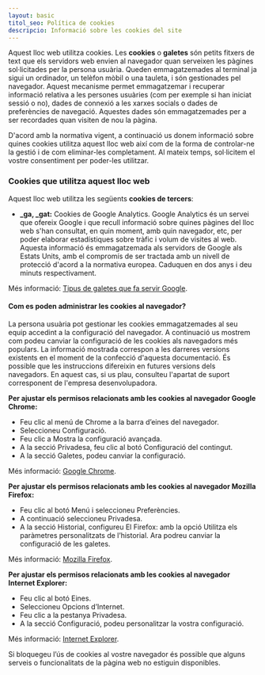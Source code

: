 ```yaml
---
layout: basic
titol_seo: Política de cookies
descripcio: Informació sobre les cookies del site
---
```


Aquest lloc web utilitza cookies. Les **cookies** o **galetes** són petits fitxers de text que els servidors web envien al navegador quan serveixen les pàgines sol·licitades per la persona usuària. Queden emmagatzemades al terminal ja sigui un ordinador, un telèfon mòbil o una tauleta, i són gestionades pel navegador. Aquest mecanisme permet emmagatzemar i recuperar informació relativa a les persones usuàries (com per exemple si han iniciat sessió o no), dades de connexió a les xarxes socials o dades de preferències de navegació. Aquestes dades són emmagatzemades per a ser recordades quan visiten de nou la pàgina.

D'acord amb la normativa vigent, a continuació us donem informació sobre quines cookies utilitza aquest lloc web així com de la forma de controlar-ne la gestió i de com eliminar-les completament. Al mateix temps, sol·licitem el vostre consentiment per poder-les utilitzar.

### Cookies que utilitza aquest lloc web

Aquest lloc web utilitza les següents **cookies de tercers**:

- **_ga, _gat:** Cookies de Google Analytics. Google Analytics és un servei que ofereix Google i que recull informació sobre quines pàgines del lloc web s'han consultat, en quin moment, amb quin navegador, etc, per poder elaborar estadístiques sobre tràfic i volum de visites al web. Aquesta informació és emmagatzemada als servidors de Google als Estats Units, amb el compromís de ser tractada amb un nivell de protecció d'acord a la normativa europea. Caduquen en dos anys i deu minuts respectivament.

Més informació: [Tipus de galetes que fa servir Google](https://www.google.com/policies/technologies/types/).

#### Com es poden administrar les cookies al navegador?

La persona usuària pot gestionar les cookies emmagatzemades al seu equip accedint a la configuració del navegador. A continuació us mostrem com podeu canviar la configuració de les cookies als navegadors més populars. La informació mostrada correspon a les darreres versions existents en el moment de la confecció d'aquesta documentació. És possible que les instruccions difereixin en futures versions dels navegadors. En aquest cas, si us plau, consulteu l'apartat de suport corresponent de l'empresa desenvolupadora.

**Per ajustar els permisos relacionats amb les cookies al navegador Google Chrome:**

- Feu clic al menú de Chrome a la barra d’eines del navegador.
- Seleccioneu Configuració.
- Feu clic a Mostra la configuració avançada.
- A la secció Privadesa, feu clic al botó Configuració del contingut.
- A la secció Galetes, podeu canviar la configuració.

Més informació: [Google Chrome](https://support.google.com/chrome/answer/95647?hl=ca).

**Per ajustar els permisos relacionats amb les cookies al navegador Mozilla Firefox:**

- Feu clic al botó Menú i seleccioneu Preferències.
- A continuació seleccioneu Privadesa.
- A la secció Historial, configureu El Firefox: amb la opció Utilitza els paràmetres personalitzats de l’historial. Ara podreu canviar la configuració de les galetes.

Més informació: [Mozilla Firefox](https://support.mozilla.org/es/kb/habilitar-y-deshabilitar-cookies-sitios-web-rastrear-preferencias).

**Per ajustar els permisos relacionats amb les cookies al navegador Internet Explorer:**

- Feu clic al botó Eines.
- Seleccioneu Opcions d’Internet.
- Feu clic a la pestanya Privadesa.
- A la secció Configuració, podeu personalitzar la vostra configuració.

Més informació: [Internet Explorer](https://support.microsoft.com/es-es/help/17442/windows-internet-explorer-delete-manage-cookies).


Si bloquegeu l’ús de cookies al vostre navegador és possible que alguns serveis o funcionalitats de la pàgina web no estiguin disponibles.
